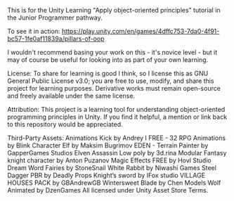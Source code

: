 This is for the Unity Learning "Apply object-oriented principles" tutorial in the Junior Programmer pathway.

To see it in action:
https://play.unity.com/en/games/4dffc753-7da0-4f91-bc57-1fe0af11839a/pillars-of-oop

I wouldn't recommend basing your work on this - it's novice level - but it may of course be useful for looking into as part of your own learning.

License:
To share for learning is good I think, so I license this as GNU General Public License v3.0; you are free to use, modify, and share this project for learning purposes. Derivative works must remain open-source and freely available under the same license.

Attribution:
This project is a learning tool for understanding object-oriented programming principles in Unity. If you find it helpful, a mention or link back to this repository would be appreciated.

Third-Party Assets:
    Animations Kick by Andrey I
    FREE - 32 RPG Animations by Blink
    Character Elf by Maksim Bugrimov
    EDEN - Terrain Painter by GapperGames Studios
    Elven Assassin Low poly by 3d.rina
    Modular Fantasy knight character by Anton Puzanov
    Magic Effects FREE by Hovl Studio
    Dream Word Fairies by StoneSnail
    White Rabbit by Niwashi Games
    Steel Dagger PBR by Deadly Props
    Knight’s sword by IFox studio
    VILLAGE HOUSES PACK by GBAndrewGB
    Wintersweet Blade by Chen Models
    Wolf Animated by DzenGames
All licensed under Unity Asset Store Terms.
